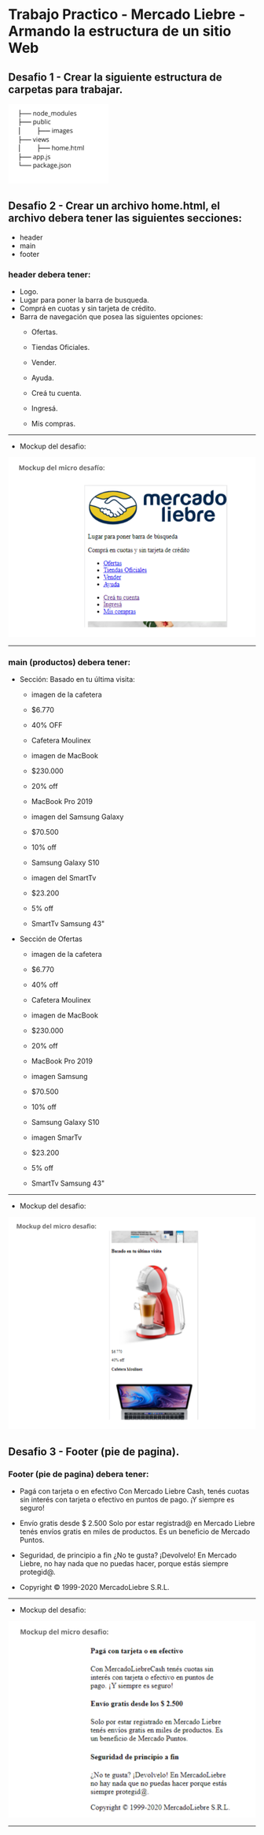 # Trabajo Practico - Mercado Liebre - Armando la  estructura de un sitio Web
 

## Desafio 1 - Crear la siguiente estructura de carpetas para trabajar.

<img alt="Estructura de Carpeta" src="./public/img/EstructuraDeCarpeta.png">


## Desafio 2 - Crear un archivo home.html, el archivo debera tener las siguientes secciones:

- header
- main
- footer

### header debera tener:
- Logo.
- Lugar para poner la barra de busqueda.
- Comprá en cuotas y sin tarjeta de crédito.
- Barra de navegación que posea las siguientes opciones:
     - Ofertas.
     - Tiendas Oficiales.
     - Vender.
     - Ayuda.

     - Creá tu cuenta.
     - Ingresá.
     - Mis compras.

**********************************************************************************************
- Mockup del desafio:

<img alt="Mockup del primer Desafio" src="./public/img/Mockup-estructuraDeUnSitioWeb.png">

***********************************************************************************************

### main (productos) debera tener:
- Sección: Basado en tu última visita:
     - imagen de la cafetera
     - $6.770
     - 40% OFF
     - Cafetera Moulinex

     - imagen de MacBook
     - $230.000
     - 20% off
     - MacBook Pro 2019

     - imagen del Samsung Galaxy
     - $70.500
     - 10% off
     - Samsung Galaxy S10

     - imagen del SmartTv
     - $23.200
     - 5% off
     - SmartTv Samsung 43"
- Sección de Ofertas
     - imagen de la cafetera
     - $6.770
     - 40% off
     - Cafetera Moulinex

     - imagen de MacBook
     - $230.000
     - 20% off
     - MacBook Pro 2019

     - imagen Samsung
     - $70.500
     - 10% off
     - Samsung Galaxy S10

     - imagen SmarTv
     - $23.200
     - 5% off
     - SmartTv Samsung 43"

************************************************************************************************
- Mockup del desafio:

<img alt="Mockup del primer Desafio" src="./public/img/mockup-estructuraDeUnSitioWeb-2.png">


## Desafio 3 - Footer (pie de pagina).

### Footer (pie de pagina) debera tener:
- Pagá con tarjeta o en efectivo
Con Mercado Liebre Cash, tenés cuotas sin interés con tarjeta o efectivo en
puntos de pago. ¡Y siempre es seguro!

- Envío gratis desde $ 2.500
Solo por estar registrad@ en Mercado Liebre tenés envíos gratis en miles de
productos. Es un beneficio de Mercado Puntos. 

- Seguridad, de principio a fin
¿No te gusta? ¡Devolvelo! En Mercado Liebre, no hay nada que no puedas hacer,
porque estás siempre protegid@.

- Copyright © 1999-2020 MercadoLiebre S.R.L.

************************************************************************************************
- Mockup del desafio:

<img alt="Mockup del primer Desafio" src="./public/img/mockup-estructuraDeUnSitioWeb-3.png">

*************************************************************************************************
